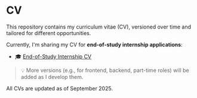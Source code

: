 # CV

This repository contains my curriculum vitae (CV), versioned over time and tailored for different opportunities.

Currently, I'm sharing my CV for **end-of-study internship applications**:

- 🎓 [End-of-Study Internship CV](internship/cv_internship.pdf)

> 💡 More versions (e.g., for frontend, backend, part-time roles) will be added as I develop them.

All CVs are updated as of September 2025.
